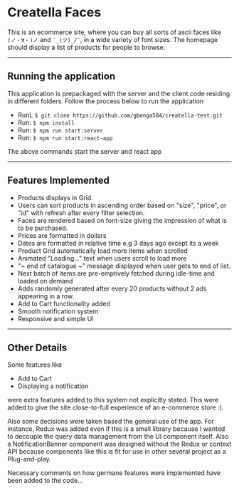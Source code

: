 # Creatella Faces

This is an ecommerce site, where you can buy all sorts of ascii faces like `(ノ・∀・)ノ` and `¯_(ツ)_/¯`, in a wide variety of font sizes. The homepage should display a list of products for people to browse.

---

## Running the application

This application is prepackaged with the server and the client code residing in different folders. Follow the process below to run the application

- RunL `$ git clone https://github.com/gbenga504/creatella-test.git`
- Run: `$ npm install`
- Run: `$ npm run start:server`
- Run: `$ npm run start:react-app`

The above commands start the server and react app

---

## Features Implemented

- Products displays in Grid.
- Users can sort products in ascending order based on "size", "price", or "id" with refresh after every filter selection.
- Faces are rendered based on font-size giving the impression of what is to be purchased.
- Prices are formatted in dollars
- Dates are formatted in relative time e.g 3 days ago except its a week
- Product Grid automatically load more items when scrolled
- Animated "Loading..." text when users scroll to load more
- "~ end of catalogue ~" message displayed when user gets to end of list.
- Next batch of items are pre-emptively fetched during idle-time and loaded on demand
- Adds randomly generated after every 20 products without 2 ads appearing in a row.
- Add to Cart functionality added
- Smooth notification system
- Responsive and simple UI

---

## Other Details

Some features like

- Add to Cart
- Displaying a notification

were extra features added to this system not explicitly stated. This were added to give the site close-to-full experience of an e-commerce store :).

Also some decisions were taken based the general use of the app. For instance, Redux was added even if this is a small library because I wanted to decouple the query data management from the UI component itself. Also a NotificationBanner component was designed without the Redux or context API because components like this is fit for use in other several project as a Plug-and-play.

Necessary comments on how germane features were implemented have been added to the code...
